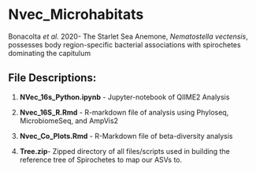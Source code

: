 # Nvec_Microhabitats
Bonacolta *et al.* 2020- The Starlet Sea Anemone, *Nematostella vectensis*, possesses body region-specific bacterial associations with spirochetes dominating the capitulum

## File Descriptions:

1. **NVec_16s_Python.ipynb** - Jupyter-notebook of QIIME2 Analysis

2. **Nvec_16S_R.Rmd** - R-markdown file of analysis using Phyloseq, MicrobiomeSeq, and AmpVis2

3. **Nvec_Co_Plots.Rmd** - R-Markdown file of beta-diversity analysis

4. **Tree.zip**- Zipped directory of all files/scripts used in building the reference tree of Spirochetes to map our ASVs to.
